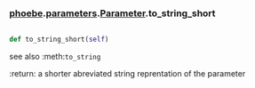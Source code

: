 ### [phoebe](phoebe.md).[parameters](phoebe.parameters.md).[Parameter](phoebe.parameters.Parameter.md).to_string_short

```py

def to_string_short(self)

```



see also :meth:`to_string`

:return: a shorter abreviated string reprentation of the parameter

